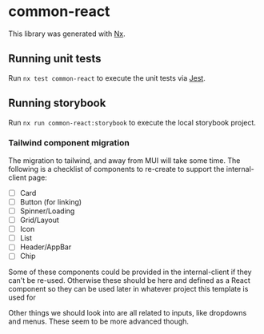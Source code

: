 # common-react

This library was generated with [Nx](https://nx.dev).

## Running unit tests

Run `nx test common-react` to execute the unit tests via [Jest](https://jestjs.io).

## Running storybook

Run `nx run common-react:storybook` to execute the local storybook project.

### Tailwind component migration

The migration to tailwind, and away from MUI will take some time. The following
is a checklist of components to re-create to support the internal-client page:

- [ ] Card
- [ ] Button (for linking)
- [ ] Spinner/Loading
- [ ] Grid/Layout
- [ ] Icon
- [ ] List
- [ ] Header/AppBar
- [ ] Chip

Some of these components could be provided in the internal-client if they can't
be re-used. Otherwise these should be here and defined as a React component
so they can be used later in whatever project this template is used for

Other things we should look into are all related to inputs, like dropdowns
and menus. These seem to be more advanced though.
